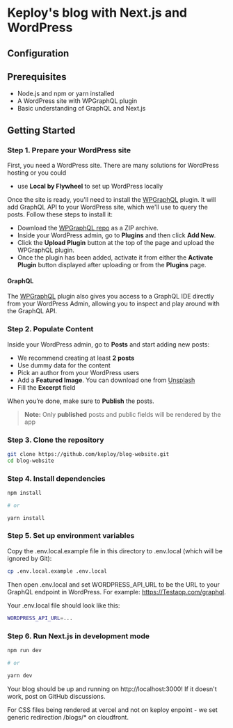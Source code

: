 # Keploy's blog with Next.js and WordPress

## Configuration

## Prerequisites
- Node.js and npm or yarn installed
- A WordPress site with WPGraphQL plugin
- Basic understanding of GraphQL and Next.js

## Getting Started

### Step 1. Prepare your WordPress site

First, you need a WordPress site. There are many solutions for WordPress hosting or you could 
- use **Local by Flywheel** to set up WordPress locally

Once the site is ready, you'll need to install the [WPGraphQL](https://www.wpgraphql.com/) plugin. It will add GraphQL API to your WordPress site, which we'll use to query the posts. Follow these steps to install it:

- Download the [WPGraphQL repo](https://github.com/wp-graphql/wp-graphql) as a ZIP archive.
- Inside your WordPress admin, go to **Plugins** and then click **Add New**.
- Click the **Upload Plugin** button at the top of the page and upload the WPGraphQL plugin.
- Once the plugin has been added, activate it from either the **Activate Plugin** button displayed after uploading or from the **Plugins** page.

#### GraphQL

The [WPGraphQL](https://www.wpgraphql.com/) plugin also gives you access to a GraphQL IDE directly from your WordPress Admin, allowing you to inspect and play around with the GraphQL API.

### Step 2. Populate Content

Inside your WordPress admin, go to **Posts** and start adding new posts:

- We recommend creating at least **2 posts**
- Use dummy data for the content
- Pick an author from your WordPress users
- Add a **Featured Image**. You can download one from [Unsplash](https://unsplash.com/)
- Fill the **Excerpt** field

When you’re done, make sure to **Publish** the posts.

> **Note:** Only **published** posts and public fields will be rendered by the app

### Step 3. Clone the repository

```bash
git clone https://github.com/keploy/blog-website.git
cd blog-website
```

### Step 4. Install dependencies

```bash
npm install

# or

yarn install
```

### Step 5. Set up environment variables
Copy the .env.local.example file in this directory to .env.local (which will be ignored by Git):

```bash
cp .env.local.example .env.local
```

Then open .env.local and set WORDPRESS_API_URL to be the URL to your GraphQL endpoint in WordPress. For example: https://Testapp.com/graphql.

Your .env.local file should look like this:

```bash
WORDPRESS_API_URL=...
```

### Step 6. Run Next.js in development mode
```bash
npm run dev

# or

yarn dev
```
Your blog should be up and running on http://localhost:3000! If it doesn't work, post on GitHub discussions.


For CSS files being rendered at vercel and not on keploy enpoint - we set generic redirection /blogs/* on cloudfront. 
